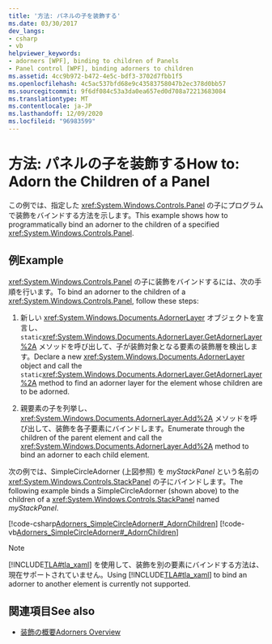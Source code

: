 ```yaml
---
title: '方法: パネルの子を装飾する'
ms.date: 03/30/2017
dev_langs:
- csharp
- vb
helpviewer_keywords:
- adorners [WPF], binding to children of Panels
- Panel control [WPF], binding adorners to children
ms.assetid: 4cc9b972-b472-4e5c-bdf3-3702d7fbb1f5
ms.openlocfilehash: 4c5ac537bfd68e9c43583758047b2ec378d0bb57
ms.sourcegitcommit: 9f6df084c53a3da0ea657ed0d708a72213683084
ms.translationtype: MT
ms.contentlocale: ja-JP
ms.lasthandoff: 12/09/2020
ms.locfileid: "96983599"
---
```

# <a name="how-to-adorn-the-children-of-a-panel"></a><span data-ttu-id="5cc98-102">方法: パネルの子を装飾する</span><span class="sxs-lookup"><span data-stu-id="5cc98-102">How to: Adorn the Children of a Panel</span></span>
<span data-ttu-id="5cc98-103">この例では、指定した <xref:System.Windows.Controls.Panel> の子にプログラムで装飾をバインドする方法を示します。</span><span class="sxs-lookup"><span data-stu-id="5cc98-103">This example shows how to programmatically bind an adorner to the children of a specified <xref:System.Windows.Controls.Panel>.</span></span>  
  
## <a name="example"></a><span data-ttu-id="5cc98-104">例</span><span class="sxs-lookup"><span data-stu-id="5cc98-104">Example</span></span>  
 <span data-ttu-id="5cc98-105"><xref:System.Windows.Controls.Panel> の子に装飾をバインドするには、次の手順を行います。</span><span class="sxs-lookup"><span data-stu-id="5cc98-105">To bind an adorner to the children of a <xref:System.Windows.Controls.Panel>, follow these steps:</span></span>  
  
1. <span data-ttu-id="5cc98-106">新しい <xref:System.Windows.Documents.AdornerLayer> オブジェクトを宣言し、`static`<xref:System.Windows.Documents.AdornerLayer.GetAdornerLayer%2A> メソッドを呼び出して、子が装飾対象となる要素の装飾層を検出します。</span><span class="sxs-lookup"><span data-stu-id="5cc98-106">Declare a new <xref:System.Windows.Documents.AdornerLayer> object and call the `static`<xref:System.Windows.Documents.AdornerLayer.GetAdornerLayer%2A> method to find an adorner layer for the element whose children are to be adorned.</span></span>  
  
2. <span data-ttu-id="5cc98-107">親要素の子を列挙し、<xref:System.Windows.Documents.AdornerLayer.Add%2A> メソッドを呼び出して、装飾を各子要素にバインドします。</span><span class="sxs-lookup"><span data-stu-id="5cc98-107">Enumerate through the children of the parent element and call the <xref:System.Windows.Documents.AdornerLayer.Add%2A> method to bind an adorner to each child element.</span></span>  
  
 <span data-ttu-id="5cc98-108">次の例では、SimpleCircleAdorner (上図参照) を *myStackPanel* という名前の <xref:System.Windows.Controls.StackPanel> の子にバインドします。</span><span class="sxs-lookup"><span data-stu-id="5cc98-108">The following example binds a SimpleCircleAdorner (shown above) to the children of a <xref:System.Windows.Controls.StackPanel> named *myStackPanel*.</span></span>  
  
 [!code-csharp[Adorners_SimpleCircleAdorner#_AdornChildren](~/samples/snippets/csharp/VS_Snippets_Wpf/Adorners_SimpleCircleAdorner/CSharp/Window1.xaml.cs#_adornchildren)]
 [!code-vb[Adorners_SimpleCircleAdorner#_AdornChildren](~/samples/snippets/visualbasic/VS_Snippets_Wpf/Adorners_SimpleCircleAdorner/VisualBasic/Window1.xaml.vb#_adornchildren)]  
  
> [!NOTE]
> <span data-ttu-id="5cc98-109">[!INCLUDE[TLA#tla_xaml](../../../includes/tlasharptla-xaml-md.md)] を使用して、装飾を別の要素にバインドする方法は、現在サポートされていません。</span><span class="sxs-lookup"><span data-stu-id="5cc98-109">Using [!INCLUDE[TLA#tla_xaml](../../../includes/tlasharptla-xaml-md.md)] to bind an adorner to another element is currently not supported.</span></span>  
  
## <a name="see-also"></a><span data-ttu-id="5cc98-110">関連項目</span><span class="sxs-lookup"><span data-stu-id="5cc98-110">See also</span></span>

- [<span data-ttu-id="5cc98-111">装飾の概要</span><span class="sxs-lookup"><span data-stu-id="5cc98-111">Adorners Overview</span></span>](adorners-overview.md)
